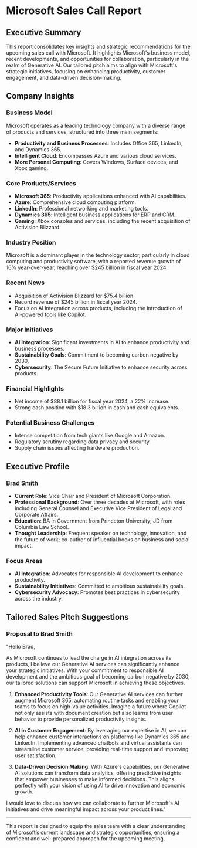# Microsoft Sales Call Report

## Executive Summary
This report consolidates key insights and strategic recommendations for the upcoming sales call with Microsoft. It highlights Microsoft's business model, recent developments, and opportunities for collaboration, particularly in the realm of Generative AI. Our tailored pitch aims to align with Microsoft's strategic initiatives, focusing on enhancing productivity, customer engagement, and data-driven decision-making.

## Company Insights

### Business Model
Microsoft operates as a leading technology company with a diverse range of products and services, structured into three main segments:
- **Productivity and Business Processes**: Includes Office 365, LinkedIn, and Dynamics 365.
- **Intelligent Cloud**: Encompasses Azure and various cloud services.
- **More Personal Computing**: Covers Windows, Surface devices, and Xbox gaming.

### Core Products/Services
- **Microsoft 365**: Productivity applications enhanced with AI capabilities.
- **Azure**: Comprehensive cloud computing platform.
- **LinkedIn**: Professional networking and marketing tools.
- **Dynamics 365**: Intelligent business applications for ERP and CRM.
- **Gaming**: Xbox consoles and services, including the recent acquisition of Activision Blizzard.

### Industry Position
Microsoft is a dominant player in the technology sector, particularly in cloud computing and productivity software, with a reported revenue growth of 16% year-over-year, reaching over $245 billion in fiscal year 2024.

### Recent News
- Acquisition of Activision Blizzard for $75.4 billion.
- Record revenue of $245 billion in fiscal year 2024.
- Focus on AI integration across products, including the introduction of AI-powered tools like Copilot.

### Major Initiatives
- **AI Integration**: Significant investments in AI to enhance productivity and business processes.
- **Sustainability Goals**: Commitment to becoming carbon negative by 2030.
- **Cybersecurity**: The Secure Future Initiative to enhance security across products.

### Financial Highlights
- Net income of $88.1 billion for fiscal year 2024, a 22% increase.
- Strong cash position with $18.3 billion in cash and cash equivalents.

### Potential Business Challenges
- Intense competition from tech giants like Google and Amazon.
- Regulatory scrutiny regarding data privacy and security.
- Supply chain issues affecting hardware production.

## Executive Profile

### Brad Smith
- **Current Role**: Vice Chair and President of Microsoft Corporation.
- **Professional Background**: Over three decades at Microsoft, with roles including General Counsel and Executive Vice President of Legal and Corporate Affairs.
- **Education**: BA in Government from Princeton University; JD from Columbia Law School.
- **Thought Leadership**: Frequent speaker on technology, innovation, and the future of work; co-author of influential books on business and social impact.

### Focus Areas
- **AI Integration**: Advocates for responsible AI development to enhance productivity.
- **Sustainability Initiatives**: Committed to ambitious sustainability goals.
- **Cybersecurity Advocacy**: Promotes best practices in cybersecurity across the industry.

## Tailored Sales Pitch Suggestions

### Proposal to Brad Smith
"Hello Brad,

As Microsoft continues to lead the charge in AI integration across its products, I believe our Generative AI services can significantly enhance your strategic initiatives. With your commitment to responsible AI development and the ambitious goal of becoming carbon negative by 2030, our tailored solutions can support Microsoft in achieving these objectives.

1. **Enhanced Productivity Tools**: Our Generative AI services can further augment Microsoft 365, automating routine tasks and enabling your teams to focus on high-value activities. Imagine a future where Copilot not only assists with document creation but also learns from user behavior to provide personalized productivity insights.

2. **AI in Customer Engagement**: By leveraging our expertise in AI, we can help enhance customer interactions on platforms like Dynamics 365 and LinkedIn. Implementing advanced chatbots and virtual assistants can streamline customer service, providing real-time support and improving user satisfaction.

3. **Data-Driven Decision Making**: With Azure's capabilities, our Generative AI solutions can transform data analytics, offering predictive insights that empower businesses to make informed decisions. This aligns perfectly with your vision of using AI to drive innovation and economic growth.

I would love to discuss how we can collaborate to further Microsoft's AI initiatives and drive meaningful impact across your product lines."

---

This report is designed to equip the sales team with a clear understanding of Microsoft’s current landscape and strategic opportunities, ensuring a confident and well-prepared approach for the upcoming meeting.